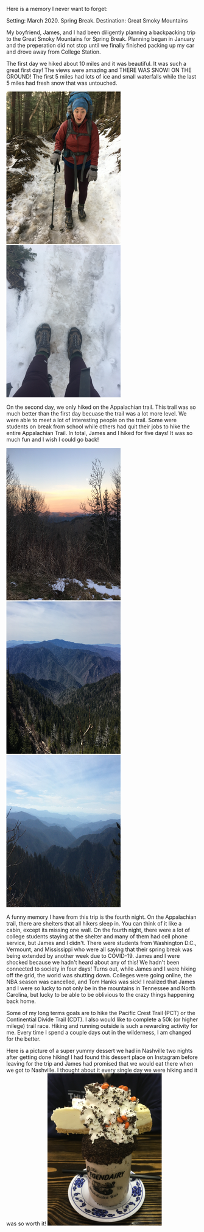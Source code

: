 Here is a memory I never want to forget:

Setting: March 2020. Spring Break.
Destination: Great Smoky Mountains

My boyfriend, James, and I had been diligently planning a backpacking trip to the Great Smoky Mountains for Spring Break. Planning began in January and the preperation did not stop until we finally finished packing up my car and drove away from College Station.

The first day we hiked about 10 miles and it was beautiful. It was such a great first day! The views were amazing and THERE WAS SNOW! ON THE GROUND! The first 5 miles had lots of ice and small waterfalls while the last 5 miles had fresh snow that was untouched.

<img src="/assets/yay for snow.JPG"  width="300" height="400"> <img src="/assets/snow and boots.JPG"  width="300" height="400">

On the second day, we only hiked on the Appalachian trail. This trail was so much better than the first day becuase the trail was a lot more level. We were able to meet a lot of interesting people on the trail. Some were students on break from school while others had quit their jobs to hike the entire Appalachian Trail. In total, James and I hiked for five days! It was so much fun and I wish I could go back!

<img src="/assets/sunrise.JPG"  width="300" height="400"> <img src="/assets/mountains.JPG"  width="300" height="400"> <img src="/assets/IMG-5651.JPG"  width="300" height="400">

A funny memory I have from this trip is the fourth night. On the Appalachian trail, there are shelters that all hikers sleep in. You can think of it like a cabin, except its missing one wall. On the fourth night, there were a lot of college students staying at the shelter and many of them had cell phone service, but James and I didn't. There were students from Washington D.C., Vermount, and Mississippi who were all saying that their spring break was being extended by another week due to COVID-19. James and I were shocked because we hadn't heard about any of this! We hadn't been connected to society in four days! Turns out, while James and I were hiking off the grid, the world was shutting down. Colleges were going online, the NBA season was cancelled, and Tom Hanks was sick! I realized that James and I were so lucky to not only be in the mountains in Tennessee and North Carolina, but lucky to be able to be oblivious to the crazy things happening back home.

Some of my long terms goals are to hike the Pacific Crest Trail (PCT) or the Continential Divide Trail (CDT). I also would like to complete a 50k (or higher milege) trail race. Hiking and running outside is such a rewarding activity for me. Every time I spend a couple days out in the wilderness, I am changed for the better.

Here is a picture of a super yummy dessert we had in Nashville two nights after getting done hiking! I had found this dessert place on Instagram before leaving for the trip and James had promised that we would eat there when we got to Nashville. I thought about it every single day we were hiking and it was so worth it!
<img src="/assets/milkshake.JPG"  width="300" height="400">
